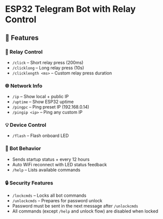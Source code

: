# ESP32 Telegram Bot with Relay Control

## 🧰 Features

### 🔌 Relay Control
- `/click` – Short relay press (200ms)
- `/clicklong` – Long relay press (10s)
- `/clicklength <ms>` – Custom relay press duration

### 🌐 Network Info
- `/ip` – Show local + public IP
- `/uptime` – Show ESP32 uptime
- `/pingpc` – Ping preset IP (192.168.0.14)
- `/pingip <ip>` – Ping any custom IP

### 💡 Device Control
- `/flash` – Flash onboard LED

### 🔁 Bot Behavior
- Sends startup status + every 12 hours
- Auto WiFi reconnect with LED status feedback
- `/help` – Lists available commands

### 🔒 Security Features
- `/lockcmds` – Locks all bot commands
- `/unlockcmds` – Prepares for password unlock
- Password must be sent in the next message after `/unlockcmds`
- All commands (except `/help` and unlock flow) are disabled when locked
